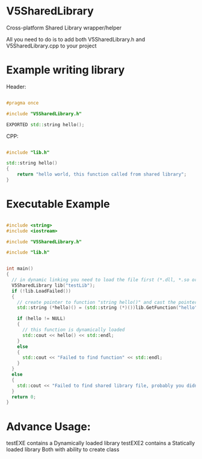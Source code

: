 # V5SharedLibrary
Cross-platform Shared Library wrapper/helper

All you need to do is to add both V5SharedLibrary.h and V5SharedLibrary.cpp to your project

# Example writing library
Header:
```cpp

#pragma once

#include "V5SharedLibrary.h"

EXPORTED std::string hello();

```

CPP:
```cpp

#include "lib.h"

std::string hello()
{
	return "hello world, this function called from shared library";
}

```

# Executable Example
```cpp Header:

#include <string>
#include <iostream>

#include "V5SharedLibrary.h"

#include "lib.h"


int main()
{
  // in dynamic linking you need to load the file first (*.dll, *.so or *.dylib) or just leave it without extension
  V5SharedLibrary lib("testLib");
  if (!lib.LoadFailed())
  {
    // create pointer to function "string hello()" and cast the pointer
    std::string (*hello)() = (std::string (*)())lib.GetFunction("hello");

    if (hello != NULL)
    {
      // this function is dynamically loaded
      std::cout << hello() << std::endl;
    }
    else
    {
      std::cout << "Failed to find function" << std::endl;
    }
  }
  else
  {
    std::cout << "Failed to find shared library file, probably you didn't build it or its in other folder" << std::endl;
  }
  return 0;
}
```

# Advance Usage:
testEXE contains a Dynamically loaded library
testEXE2 contains a Statically loaded library
Both with ability to create class
